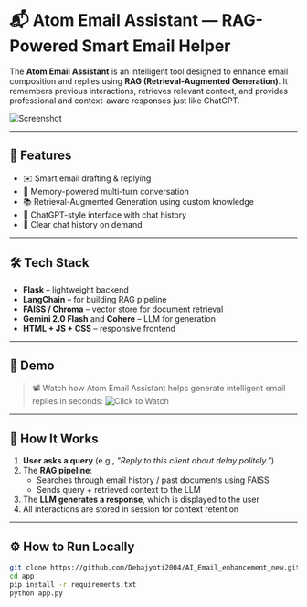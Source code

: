 
# 📬 Atom Email Assistant — RAG-Powered Smart Email Helper

The **Atom Email Assistant** is an intelligent tool designed to enhance email composition and replies using **RAG (Retrieval-Augmented Generation)**. It remembers previous interactions, retrieves relevant context, and provides professional and context-aware responses just like ChatGPT.

![Screenshot](https://github.com/user-attachments/assets/058ce723-6c04-4482-ad8a-0ae8436a0d59)

---

## 🚀 Features

- ✉️ Smart email drafting & replying  
- 🧠 Memory-powered multi-turn conversation  
- 📚 Retrieval-Augmented Generation using custom knowledge  
- 💬 ChatGPT-style interface with chat history  
- 🧹 Clear chat history on demand  

---

## 🛠️ Tech Stack

- **Flask** – lightweight backend  
- **LangChain** – for building RAG pipeline  
- **FAISS / Chroma** – vector store for document retrieval  
- **Gemini 2.0 Flash** and **Cohere** – LLM for generation  
- **HTML + JS + CSS** – responsive frontend  

---

## 🎥 Demo

> 📽️ Watch how Atom Email Assistant helps generate intelligent email replies in seconds:
![Click to Watch](https://github.com/user-attachments/assets/e044f8de-59cc-4c61-90fc-6dd83c1a39e9)

---

## 🧠 How It Works

1. **User asks a query** (e.g., _"Reply to this client about delay politely."_)  
2. The **RAG pipeline**:  
   - Searches through email history / past documents using FAISS  
   - Sends query + retrieved context to the LLM  
3. The **LLM generates a response**, which is displayed to the user  
4. All interactions are stored in session for context retention  

---

## ⚙️ How to Run Locally

```bash
git clone https://github.com/Debajyoti2004/AI_Email_enhancement_new.git
cd app
pip install -r requirements.txt
python app.py
